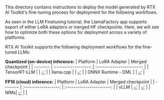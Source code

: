 

This directory contains instructions to deploy the model generated by RTX AI Toolkit's fine-tuning process for deployment for the following workflows.


As seen in the LLM Finetuning tutorial, the LlamaFactory app supports export of either LoRA adapters or merged HF checkpoints. Here, we will see how to optimize both these options for deployment across a variety of platforms.

RTX AI Toolkit supports the following deployment workflows for the fine-tuned LLMs:

**Quantized (on-device) inference:**
| Platform | LoRA Adapter | Merged checkpoint |
| -------- | :------------------: | :-----------------------: |
| TensorRT-LLM | |  [✅](TensorRT-LLM_deployment.md) |
| llama.cpp |   |   [✅](llama.cpp_deployment.md) |
| ONNX Runtime - DML |     |   [✅](ORT-DML_QuickStart.md) |


**FP16 (cloud) inference:**
| Platform | LoRA Adapter | Merged checkpoint |
| -------- | :------------------: | :-----------------------: |
| vLLM |    [✅](vLLM_deployment.md#3-serving-lora-adapters) |   [✅](vLLM_deployment.md) |
| NIMs| [✅](NIMs_deployment.md)    |    |